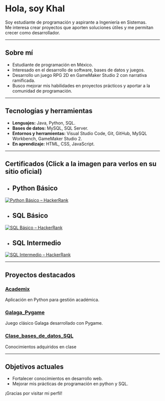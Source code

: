 # Hola, soy Khal

Soy estudiante de programación y aspirante a Ingeniería en Sistemas.  
Me interesa crear proyectos que aporten soluciones útiles y me permitan crecer como desarrollador.

---

## Sobre mí
- Estudiante de programación en México.
- Interesado en el desarrollo de software, bases de datos y juegos.
- Desarrollo un juego RPG 2D en GameMaker Studio 2 con narrativa ramificada.
- Busco mejorar mis habilidades en proyectos prácticos y aportar a la comunidad de programación.

---

## Tecnologías y herramientas
- **Lenguajes:** Java, Python, SQL.  
- **Bases de datos:** MySQL, SQL Server.  
- **Entornos y herramientas:** Visual Studio Code, Git, GitHub, MySQL Workbench, GameMaker Studio 2.  
- **En aprendizaje:** HTML, CSS, JavaScript.  
---
## Certificados (Click a la imagen para verlos en su sitio oficial)
- Python Básico
  ---
[![Python Básico – HackerRank](https://github.com/Khal3201/Certificados/blob/c33886cf498ce0575bd8a23bd71833265013a19d/python_basic%20certificate.png)](https://www.hackerrank.com/certificates/5cb4ace3a386)

- SQL Básico
  ---
[![SQL Básico – HackerRank](https://github.com/Khal3201/Certificados/blob/c33886cf498ce0575bd8a23bd71833265013a19d/sql_basic%20certificate.png)](https://www.hackerrank.com/certificates/58d3e6c9c2a0)

- SQL Intermedio
  ---
[![SQL Intermedio – HackerRank](https://github.com/Khal3201/Certificados/blob/c33886cf498ce0575bd8a23bd71833265013a19d/sql_intermediate%20certificate.png)](https://www.hackerrank.com/certificates/abdcc82ecd9f)

---

## Proyectos destacados

### [Academix](https://github.com/Khal3201/Academix)

Aplicación en Python para gestión académica.

### [Galaga_Pygame](https://github.com/Khal3201/Galaga_Pygame)

Juego clásico Galaga desarrollado con Pygame.

### [Clase_bases_de_datos_SQL](https://github.com/Khal3201/Clase_bases_de_datos_SQL)

Conocimientos adquiridos en clase

---

## Objetivos actuales
- Fortalecer conocimientos en desarrollo web.  
- Mejorar mis prácticas de programación en python y SQL.  


¡Gracias por visitar mi perfil!
